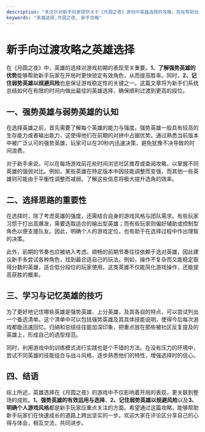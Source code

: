 ```yaml
---
description: "本文针对新手玩家提供关于《月圆之夜》游戏中英雄选择的攻略，旨在帮助玩家快速掌握选择思路，提高游戏体验。"
keywords: "英雄选择,月圆之夜, 新手攻略"
---
```

# 新手向过渡攻略之英雄选择

在《月圆之夜》中，英雄的选择对游戏初期的表现至关重要。**1、了解强势英雄的优势**能够帮助新手玩家在开局时更快锁定有效角色，从而提高胜率。同时，**2、记住弱势英雄以规避风险**也是保证游戏稳定性的关键之一。这篇文章将为新手们系统总结如何在有限的时间内做出最佳的英雄选择，确保顺利过渡到更高的段位。

## 一、强势英雄与弱势英雄的认知

在选择英雄之前，首先需要了解每个英雄的能力与强度。强势英雄一般具有较高的生存能力或者输出能力，这使得他们在前期的对拼中占据优势。通过熟悉当前版本中被广泛认可的强势英雄，玩家可以在30秒内迅速决策，避免犹豫不决导致的时间浪费。

对于新手来说，可以在每场游戏前花些时间浏览社区推荐或查阅攻略，以掌握不同英雄的强弱对比。例如，某些英雄在特定版本中因技能调整而变强，而其他一些英雄则可能由于平衡性调整而减弱。了解这些信息将极大提升选角的效率。

## 二、选择思路的重要性

在选择时，除了考虑英雄的强度，还需结合自身的游戏风格与团队需求。有些玩家习惯于打出高爆发，需要选取适合的输出型英雄；而有些玩家则偏好辅助或控制型角色以便支援队友。因此，明确个人的游戏定位，也有助于在选择过程中作出理智的决策。

此外，前期的节奏也应被纳入考虑。顺畅的前期节奏往往依赖于选对英雄，因此建议新手多尝试各种角色，找到最合适自己的玩法。例如，操作不复杂而又能稳定取得分数的英雄，适合低分段位的玩家使用。这类英雄不仅能简化游戏操作，还能提高获胜的概率。

## 三、学习与记忆英雄的技巧

为了更好地记住哪些英雄是强势英雄、上分英雄，及其各自的特点，可以尝试列出一个备选清单。这个清单中可以包括强势英雄及其具体技能说明，使得今后每次游戏都能迅速回忆。归纳和总结往往能加深印象，把重点放在那些被社区反复提及的英雄上，形成自己的选型规范。

同时，利用游戏中的训练模式进行实践也是个不错的方法。在没有压力的环境中，尝试不同英雄的技能组合与战斗风格，逐步熟悉他们的特性，增强选择时的信心。

## 四、结语

综上所述，英雄选择在《月圆之夜》的游戏中不仅影响着开局的表现，更关联到整场的成败。**1、强势英雄的有效运用与选择**、**2、记住弱势英雄以规避风险**以及**3、明确个人游戏风格**都是新手玩家应重点关注的方面。希望通过这篇攻略，能够帮助新手玩家们在快速成长的道路上跨出坚实的一步。欢迎大家在评论区分享自己的心得与体会，相互交流，共同进步。
